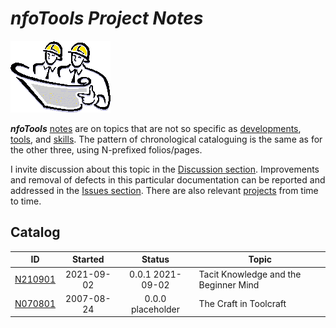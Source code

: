 <!-- index.md 0.0.3                 UTF-8                          2021-09-07
     ----1----|----2----|----3----|----4----|----5----|----6----|----7----|--*

                          NFOTOOLS PROJECT NOTES
     -->

# ***nfoTools** Project Notes*

![Hard Hat Area](../images/hardhat-logo.gif)

***nfoTools*** [notes](.) are on topics that are not so specific
as [developments](../dev), [tools](../tools), and
[skills](../skills).  The pattern of chronological cataloguing is the
same as for the other three, using
N-prefixed folios/pages.

I invite discussion about this topic in the
[Discussion section](https://github.com/orcmid/nfoTools/discussions).
Improvements and removal of defects in this particular documentation can be
reported and addressed in the
[Issues section](https://github.com/orcmid/nfoTools/issues).  There are also
relevant [projects](https://github.com/orcmid/nfoTools/projects) from time to
time.

## Catalog

| **ID** | **Started** | **Status** | **Topic** |
|   :-:   |   :-:   |  :-:   |  ---  |
| [N210901](N210901) | 2021-09-02 | 0.0.1 2021-09-02 | Tacit Knowledge and the Beginner Mind |
| [N070801](N070801) | 2007-08-24 | 0.0.0 placeholder | The Craft in Toolcraft |

<!-- ----1----|----2----|----3----|----4----|----5----|----6----|----7----|--*

     0.0.3 2021-09-07T21:38Z Introduce N070801
     0.0.2 2021-09-03T18:41Z Cleanup and distinguish from dev/, skills/,
           and tools/.  Reference projects too.
     0.0.1 2021-09-02T23:26Z Add N21901
     0.0.0 2021-09-02T21:40Z Placehoder Hardhat Image and empty Catalog

               *** end of docs/notes/index.md ***
     -->
